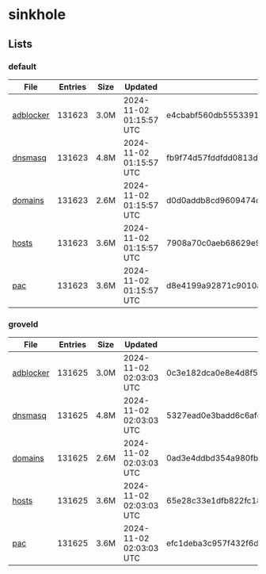 # sinkhole

## Lists

### default

|File|Entries|Size|Updated|Hash|
|-|-|-|-|-|
|[adblocker](https://raw.githubusercontent.com/groveld/sinkhole/lists/default/adblocker.txt)|131623|3.0M|2024-11-02 01:15:57 UTC|e4cbabf560db5553391384b8f12cef3f604d353c943151a429e5114dee3c50c5|
|[dnsmasq](https://raw.githubusercontent.com/groveld/sinkhole/lists/default/dnsmasq.txt)|131623|4.8M|2024-11-02 01:15:57 UTC|fb9f74d57fddfdd0813d23d9b157923183d19c37367cb2094916d93195f08f05|
|[domains](https://raw.githubusercontent.com/groveld/sinkhole/lists/default/domains.txt)|131623|2.6M|2024-11-02 01:15:57 UTC|d0d0addb8cd9609474d57e51604608ffc880f1582d32026c19ead4b1ecdf786a|
|[hosts](https://raw.githubusercontent.com/groveld/sinkhole/lists/default/hosts.txt)|131623|3.6M|2024-11-02 01:15:57 UTC|7908a70c0aeb68629e93d54bda7bc63c0344763b5a4fa07bb06f586ad8bd3050|
|[pac](https://raw.githubusercontent.com/groveld/sinkhole/lists/default/pac.txt)|131623|3.6M|2024-11-02 01:15:57 UTC|d8e4199a92871c9010add6b81aa8936e5c58157daf910f10a72d97dcd9740f98|

### groveld

|File|Entries|Size|Updated|Hash|
|-|-|-|-|-|
|[adblocker](https://raw.githubusercontent.com/groveld/sinkhole/lists/groveld/adblocker.txt)|131625|3.0M|2024-11-02 02:03:03 UTC|0c3e182dca0e8e4d8f5ab7df0ad224333d4772e6b25822445f0f79dfeb15e32e|
|[dnsmasq](https://raw.githubusercontent.com/groveld/sinkhole/lists/groveld/dnsmasq.txt)|131625|4.8M|2024-11-02 02:03:03 UTC|5327ead0e3badd6c6afefa0544b196d5fa338b1dd813c62773fe092dda2fadc8|
|[domains](https://raw.githubusercontent.com/groveld/sinkhole/lists/groveld/domains.txt)|131625|2.6M|2024-11-02 02:03:03 UTC|0ad3e4ddbd354a980fbd91c62946da5233bc5ce4e59609bf0f1717470d506d54|
|[hosts](https://raw.githubusercontent.com/groveld/sinkhole/lists/groveld/hosts.txt)|131625|3.6M|2024-11-02 02:03:03 UTC|65e28c33e1dfb822fc189d2747c1d7c0206497c20638ebf78688df5a7a9e5413|
|[pac](https://raw.githubusercontent.com/groveld/sinkhole/lists/groveld/pac.txt)|131625|3.6M|2024-11-02 02:03:03 UTC|efc1deba3c957f432f6d7542b8069e10b74ed53cbbfa9c71520846fcc030df22|

